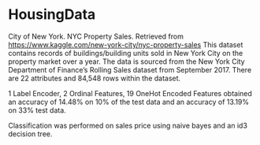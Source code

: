 # HousingData

City of New York. NYC Property Sales. Retrieved from
https://www.kaggle.com/new-york-city/nyc-property-sales
This dataset contains records of buildings/building units sold in New York City on the property market over a year. The data is sourced from the New York City Department of Finance’s Rolling Sales dataset from September 2017. There are 22 attributes and 84,548 rows within the dataset.

1 Label Encoder, 2 Ordinal Features, 19 OneHot Encoded Features obtained an accuracy of 14.48% on 10% of the test data and an accuracy of 13.19% on 33% test data.

Classification was performed on sales price using naive bayes and an id3 decision tree. 
